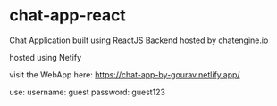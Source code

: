 # chat-app-react

Chat Application built using ReactJS
Backend hosted by chatengine.io

hosted using Netify

 visit the WebApp here: https://chat-app-by-gourav.netlify.app/
 
 use:
 username: guest
 password: guest123
